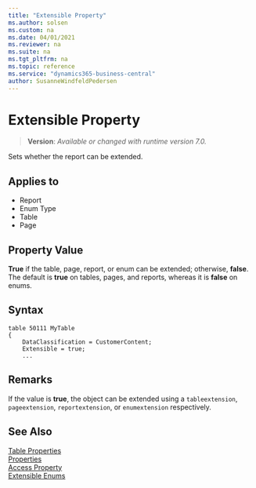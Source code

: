 ```yaml
---
title: "Extensible Property"
ms.author: solsen
ms.custom: na
ms.date: 04/01/2021
ms.reviewer: na
ms.suite: na
ms.tgt_pltfrm: na
ms.topic: reference
ms.service: "dynamics365-business-central"
author: SusanneWindfeldPedersen
---
```

[//]: # (START>DO_NOT_EDIT)
[//]: # (IMPORTANT:Do not edit any of the content between here and the END>DO_NOT_EDIT.)
[//]: # (Any modifications should be made in the .xml files in the ModernDev repo.)
# Extensible Property
> **Version**: _Available or changed with runtime version 7.0._

Sets whether the report can be extended.

## Applies to
-   Report
-   Enum Type
-   Table
-   Page

[//]: # (IMPORTANT: END>DO_NOT_EDIT)

## Property Value  

**True** if the table, page, report, or enum can be extended; otherwise, **false**. The default is **true** on tables, pages, and reports, whereas it is **false** on enums.  

## Syntax

```AL
table 50111 MyTable
{
    DataClassification = CustomerContent;
    Extensible = true;
    ...

```

## Remarks

If the value is **true**, the object can be extended using a `tableextension`, `pageextension`, `reportextension`, or `enumextension` respectively.

## See Also

[Table Properties](devenv-table-properties.md)  
[Properties](devenv-properties.md)  
[Access Property](devenv-access-property.md)  
[Extensible Enums](../devenv-extensible-enums.md)
